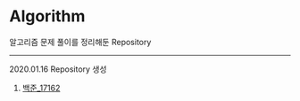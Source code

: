 # Algorithm
알고리즘 문제 풀이를 정리해둔 Repository

----------

 2020.01.16 Repository 생성
 
 1. [백준_17162](https://www.acmicpc.net/problem/17162)
